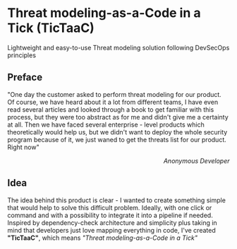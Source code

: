 # Threat modeling-as-a-Code in a Tick (TicTaaC)
Lightweight and easy-to-use Threat modeling solution following DevSecOps principles

## Preface
"One day the customer asked to perform threat modeling for our product. Of course, we have heard about it a lot
from different teams, I have even read several articles and looked through a book to get familiar with this process,
but they were too abstract as for me and didn't give me a certainty at all. Then we have faced several enterprise - level 
products which theoretically would help us, but we didn't want to deploy the whole security program because of it, 
we just waned to get the threats list for our product. Right now"
<div style="text-align: right"><em>Anonymous Developer</em></div>

## Idea
The idea behind this product is clear - I wanted to create something simple that would help to solve this difficult problem.
Ideally, with one click or command and with a possibility to integrate it into a pipeline if needed. Inspired by dependency-check architecture and simplicity plus taking in mind that developers just love mapping everything in code, I've created <strong>"TicTaaC"</strong>, which means <em>"Threat modeling-as-a-Code in a Tick"</em>




